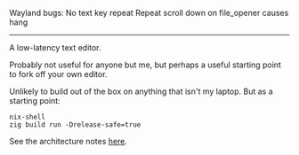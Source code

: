 Wayland bugs:
No text key repeat
Repeat scroll down on file_opener causes hang

---

A low-latency text editor.

Probably not useful for anyone but me, but perhaps a useful starting point to fork off your own editor.

Unlikely to build out of the box on anything that isn't my laptop. But as a starting point:

```
nix-shell
zig build run -Drelease-safe=true
```

See the architecture notes [here](https://scattered-thoughts.net/#focus).
